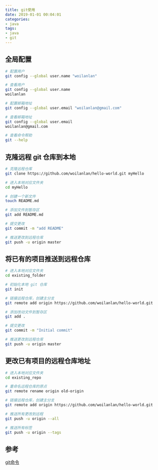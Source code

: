 ```yaml
---
title: git使用
date: 2019-01-01 00:04:01
categories:
- java
tags:
- java
- git
---
```


## 全局配置

```bash
# 配置用户
git config --global user.name "woilanlan"

# 查看用户
git config --global user.name
woilanlan

# 配置邮箱地址
git config --global user.email "woilanlan@gmail.com"

# 查看邮箱地址
git config --global user.email
woilanlan@gmail.com

# 查看命令帮助
git --help
```

## 克隆远程 git 仓库到本地

```bash
# 克隆远程仓库
git clone https://github.com/woilanlan/hello-world.git myHello

# 进入本地对应文件夹
cd myHello

# 创建一个新文件
touch README.md

# 添加文件到暂存区
git add README.md

# 提交更改
git commit -m "add README"

# 推送更改到远程仓库
git push -u origin master
```

## 将已有的项目推送到远程仓库

```bash
# 进入本地对应文件夹
cd existing_folder

# 初始化本地 git 仓库
git init

# 链接远程仓库，创建主分支
git remote add origin https://github.com/woilanlan/hello-world.git

# 添加改动文件到暂存区
git add .

# 提交更改
git commit -m "Initial commit"

# 推送更改到远程仓库
git push -u origin master
```

## 更改已有项目的远程仓库地址

```bash
# 进入本地对应文件夹
cd existing_repo

# 重命名远程仓库的原点
git remote rename origin old-origin

# 链接远程仓库，创建主分支
git remote add origin https://github.com/woilanlan/hello-world.git

# 推送所有更改到远程
git push -u origin --all

# 推送所有标签
git push -u origin --tags
```

## 参考

[git命令](https://www.jianshu.com/p/43e2c63446e6)
